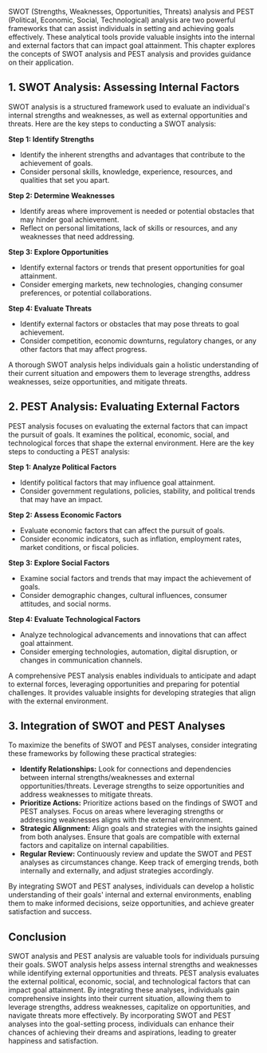 
SWOT (Strengths, Weaknesses, Opportunities, Threats) analysis and PEST (Political, Economic, Social, Technological) analysis are two powerful frameworks that can assist individuals in setting and achieving goals effectively. These analytical tools provide valuable insights into the internal and external factors that can impact goal attainment. This chapter explores the concepts of SWOT analysis and PEST analysis and provides guidance on their application.

**1. SWOT Analysis: Assessing Internal Factors**
------------------------------------------------

SWOT analysis is a structured framework used to evaluate an individual's internal strengths and weaknesses, as well as external opportunities and threats. Here are the key steps to conducting a SWOT analysis:

**Step 1: Identify Strengths**

* Identify the inherent strengths and advantages that contribute to the achievement of goals.
* Consider personal skills, knowledge, experience, resources, and qualities that set you apart.

**Step 2: Determine Weaknesses**

* Identify areas where improvement is needed or potential obstacles that may hinder goal achievement.
* Reflect on personal limitations, lack of skills or resources, and any weaknesses that need addressing.

**Step 3: Explore Opportunities**

* Identify external factors or trends that present opportunities for goal attainment.
* Consider emerging markets, new technologies, changing consumer preferences, or potential collaborations.

**Step 4: Evaluate Threats**

* Identify external factors or obstacles that may pose threats to goal achievement.
* Consider competition, economic downturns, regulatory changes, or any other factors that may affect progress.

A thorough SWOT analysis helps individuals gain a holistic understanding of their current situation and empowers them to leverage strengths, address weaknesses, seize opportunities, and mitigate threats.

**2. PEST Analysis: Evaluating External Factors**
-------------------------------------------------

PEST analysis focuses on evaluating the external factors that can impact the pursuit of goals. It examines the political, economic, social, and technological forces that shape the external environment. Here are the key steps to conducting a PEST analysis:

**Step 1: Analyze Political Factors**

* Identify political factors that may influence goal attainment.
* Consider government regulations, policies, stability, and political trends that may have an impact.

**Step 2: Assess Economic Factors**

* Evaluate economic factors that can affect the pursuit of goals.
* Consider economic indicators, such as inflation, employment rates, market conditions, or fiscal policies.

**Step 3: Explore Social Factors**

* Examine social factors and trends that may impact the achievement of goals.
* Consider demographic changes, cultural influences, consumer attitudes, and social norms.

**Step 4: Evaluate Technological Factors**

* Analyze technological advancements and innovations that can affect goal attainment.
* Consider emerging technologies, automation, digital disruption, or changes in communication channels.

A comprehensive PEST analysis enables individuals to anticipate and adapt to external forces, leveraging opportunities and preparing for potential challenges. It provides valuable insights for developing strategies that align with the external environment.

**3. Integration of SWOT and PEST Analyses**
--------------------------------------------

To maximize the benefits of SWOT and PEST analyses, consider integrating these frameworks by following these practical strategies:

* **Identify Relationships:** Look for connections and dependencies between internal strengths/weaknesses and external opportunities/threats. Leverage strengths to seize opportunities and address weaknesses to mitigate threats.
* **Prioritize Actions:** Prioritize actions based on the findings of SWOT and PEST analyses. Focus on areas where leveraging strengths or addressing weaknesses aligns with the external environment.
* **Strategic Alignment:** Align goals and strategies with the insights gained from both analyses. Ensure that goals are compatible with external factors and capitalize on internal capabilities.
* **Regular Review:** Continuously review and update the SWOT and PEST analyses as circumstances change. Keep track of emerging trends, both internally and externally, and adjust strategies accordingly.

By integrating SWOT and PEST analyses, individuals can develop a holistic understanding of their goals' internal and external environments, enabling them to make informed decisions, seize opportunities, and achieve greater satisfaction and success.

**Conclusion**
--------------

SWOT analysis and PEST analysis are valuable tools for individuals pursuing their goals. SWOT analysis helps assess internal strengths and weaknesses while identifying external opportunities and threats. PEST analysis evaluates the external political, economic, social, and technological factors that can impact goal attainment. By integrating these analyses, individuals gain comprehensive insights into their current situation, allowing them to leverage strengths, address weaknesses, capitalize on opportunities, and navigate threats more effectively. By incorporating SWOT and PEST analyses into the goal-setting process, individuals can enhance their chances of achieving their dreams and aspirations, leading to greater happiness and satisfaction.
